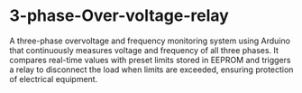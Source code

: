# 3-phase-Over-voltage-relay
A three-phase overvoltage and frequency monitoring system using Arduino that continuously measures voltage and frequency of all three phases. It compares real-time values with preset limits stored in EEPROM and triggers a relay to disconnect the load when limits are exceeded, ensuring protection of electrical equipment.
